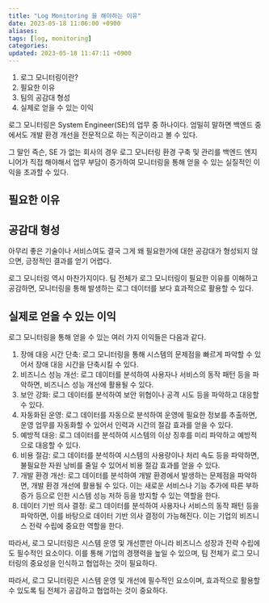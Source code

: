 ```yaml
---
title: "Log Monitoring 을 해야하는 이유"
date: 2023-05-18 11:06:00 +0900
aliases: 
tags: [log, monitoring]
categories: 
updated: 2023-05-18 11:47:11 +0900
---
```


1. 로그 모니터링이란?
2. 필요한 이유
3. 팀의 공감대 형성
4. 실제로 얻을 수 있는 이익

로그 모니터링은 System Engineer(SE)의 업무 중 하나이다. 엄밀히 말하면 백엔드 중에서도 개발 환경 개선을 전문적으로 하는 직군이라고 볼 수 있다.

그 말인 즉슨, SE 가 없는 회사의 경우 로그 모니터링 환경 구축 및 관리를 백엔드 엔지니어가 직접 해야해서 업무 부담이 증가하여 모니터링을 통해 얻을 수 있는 실질적인 이익을 초과할 수 있다.

## 필요한 이유

## 공감대 형성

아무리 좋은 기술이나 서비스여도 결국 그게 왜 필요한가에 대한 공감대가 형성되지 않으면, 긍정적인 결과를 얻기 어렵다.

로그 모니터링 역시 마찬가지이다. 팀 전체가 로그 모니터링이 필요한 이유를 이해하고 공감하면, 모니터링을 통해 발생하는 로그 데이터를 보다 효과적으로 활용할 수 있다.

## 실제로 얻을 수 있는 이익

로그 모니터링을 통해 얻을 수 있는 여러 가지 이익들은 다음과 같다.

1. 장애 대응 시간 단축: 로그 모니터링을 통해 시스템의 문제점을 빠르게 파악할 수 있어서 장애 대응 시간을 단축시킬 수 있다.
2. 비즈니스 성능 개선: 로그 데이터를 분석하여 사용자나 서비스의 동작 패턴 등을 파악하면, 비즈니스 성능 개선에 활용될 수 있다.
3. 보안 강화: 로그 데이터를 분석하여 보안 위협이나 공격 시도 등을 파악하고 대응할 수 있다.
4. 자동화된 운영: 로그 데이터를 자동으로 분석하여 운영에 필요한 정보를 추출하면, 운영 업무를 자동화할 수 있어서 인력과 시간의 절감 효과를 얻을 수 있다.
5. 예방적 대응: 로그 데이터를 분석하여 시스템의 이상 징후를 미리 파악하고 예방적으로 대응할 수 있다.
6. 비용 절감: 로그 데이터를 분석하여 시스템의 사용량이나 처리 속도 등을 파악하면, 불필요한 자원 낭비를 줄일 수 있어서 비용 절감 효과를 얻을 수 있다.
7. 개발 환경 개선: 로그 데이터를 분석하여 개발 환경에서 발생하는 문제점을 파악하면, 개발 환경 개선에 활용될 수 있다. 이는 새로운 서비스나 기능 추가에 따른 부하 증가 등으로 인한 시스템 성능 저하 등을 방지할 수 있는 역할을 한다.
8. 데이터 기반 의사 결정: 로그 데이터를 분석하여 사용자나 서비스의 동작 패턴 등을 파악하면, 이를 바탕으로 데이터 기반 의사 결정이 가능해진다. 이는 기업의 비즈니스 전략 수립에 중요한 역할을 한다.

따라서, 로그 모니터링은 시스템 운영 및 개선뿐만 아니라 비즈니스 성장과 전략 수립에도 필수적인 요소이다. 이를 통해 기업의 경쟁력을 높일 수 있으며, 팀 전체가 로그 모니터링의 중요성을 인식하고 협업하는 것이 필요하다.

따라서, 로그 모니터링은 시스템 운영 및 개선에 필수적인 요소이며, 효과적으로 활용할 수 있도록 팀 전체가 공감하고 협업하는 것이 중요하다.
